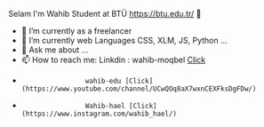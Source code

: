Selam I'm Wahib Student at BTÜ https://btu.edu.tr/ 👋

- 🔭 I’m currently as a freelancer
- 🌱 I’m currently web Languages CSS, XLM, JS, Python  ...
- 💬 Ask me about ...
- 📫 How to reach me: Linkdin : wahib-moqbel [Click](https://www.linkedin.com/in/wahib-moqbel-b5b7241ba)
-                     wahib-edu [Click](https://www.youtube.com/channel/UCwQOq8aX7wxnCEXFksDgFDw/)
-                     Wahib-hael [Click](https://www.instagram.com/wahib_hael/)


